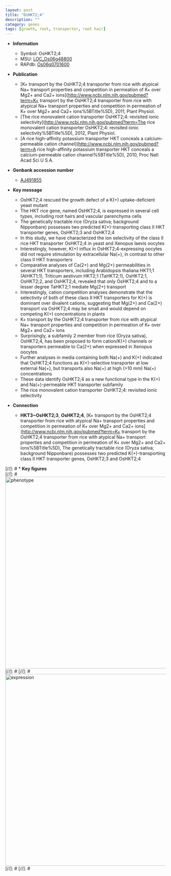 ```yaml
---
layout: post
title: "OsHKT2;4"
description: ""
category: genes
tags: [growth, root, transporter, root hair]
---
```


* **Information**  
    + Symbol: OsHKT2;4  
    + MSU: [LOC_Os06g48800](http://rice.plantbiology.msu.edu/cgi-bin/ORF_infopage.cgi?orf=LOC_Os06g48800)  
    + RAPdb: [Os06g0701600](http://rapdb.dna.affrc.go.jp/viewer/gbrowse_details/irgsp1?name=Os06g0701600)  

* **Publication**  
    + [K+ transport by the OsHKT2;4 transporter from rice with atypical Na+ transport properties and competition in permeation of K+ over Mg2+ and Ca2+ ions](http://www.ncbi.nlm.nih.gov/pubmed?term=K+ transport by the OsHKT2;4 transporter from rice with atypical Na+ transport properties and competition in permeation of K+ over Mg2+ and Ca2+ ions%5BTitle%5D), 2011, Plant Physiol.
    + [The rice monovalent cation transporter OsHKT2;4: revisited ionic selectivity](http://www.ncbi.nlm.nih.gov/pubmed?term=The rice monovalent cation transporter OsHKT2;4: revisited ionic selectivity%5BTitle%5D), 2012, Plant Physiol.
    + [A rice high-affinity potassium transporter HKT conceals a calcium-permeable cation channel](http://www.ncbi.nlm.nih.gov/pubmed?term=A rice high-affinity potassium transporter HKT conceals a calcium-permeable cation channel%5BTitle%5D), 2010, Proc Natl Acad Sci U S A.

* **Genbank accession number**  
    + [AJ491855](http://www.ncbi.nlm.nih.gov/nuccore/AJ491855)

* **Key message**  
    + OsHKT2;4 rescued the growth defect of a K(+) uptake-deficient yeast mutant
    + The HKT rice gene, named OsHKT2;4, is expressed in several cell types, including root hairs and vascular parenchyma cells
    + The genetically tractable rice (Oryza sativa; background Nipponbare) possesses two predicted K(+)-transporting class II HKT transporter genes, OsHKT2;3 and OsHKT2;4
    + In this study, we have characterized the ion selectivity of the class II rice HKT transporter OsHKT2;4 in yeast and Xenopus laevis oocytes
    + Interestingly, however, K(+) influx in OsHKT2;4-expressing oocytes did not require stimulation by extracellular Na(+), in contrast to other class II HKT transporters
    + Comparative analyses of Ca(2+) and Mg(2+) permeabilities in several HKT transporters, including Arabidopsis thaliana HKT1;1 (AtHKT1;1), Triticum aestivum HKT2;1 (TaHKT2;1), OsHKT2;1, OsHKT2;2, and OsHKT2;4, revealed that only OsHKT2;4 and to a lesser degree TaHKT2;1 mediate Mg(2+) transport
    + Interestingly, cation competition analyses demonstrate that the selectivity of both of these class II HKT transporters for K(+) is dominant over divalent cations, suggesting that Mg(2+) and Ca(2+) transport via OsHKT2;4 may be small and would depend on competing K(+) concentrations in plants
    + K+ transport by the OsHKT2;4 transporter from rice with atypical Na+ transport properties and competition in permeation of K+ over Mg2+ and Ca2+ ions
    + Surprisingly, a subfamily 2 member from rice (Oryza sativa), OsHKT2;4, has been proposed to form cation/K(+) channels or transporters permeable to Ca(2+) when expressed in Xenopus oocytes
    + Further analyses in media containing both Na(+) and K(+) indicated that OsHKT2;4 functions as K(+)-selective transporter at low external Na(+), but transports also Na(+) at high (>10 mm) Na(+) concentrations
    + These data identify OsHKT2;4 as a new functional type in the K(+) and Na(+)-permeable HKT transporter subfamily
    + The rice monovalent cation transporter OsHKT2;4: revisited ionic selectivity

* **Connection**  
    + __HKT3~OsHKT2;3__, __OsHKT2;4__, [K+ transport by the OsHKT2;4 transporter from rice with atypical Na+ transport properties and competition in permeation of K+ over Mg2+ and Ca2+ ions](http://www.ncbi.nlm.nih.gov/pubmed?term=K+ transport by the OsHKT2;4 transporter from rice with atypical Na+ transport properties and competition in permeation of K+ over Mg2+ and Ca2+ ions%5BTitle%5D), The genetically tractable rice (Oryza sativa; background Nipponbare) possesses two predicted K(+)-transporting class II HKT transporter genes, OsHKT2;3 and OsHKT2;4

[//]: # * **Key figures**  
[//]: # <img src="http://funRiceGenes.github.io/images/OsHKT2;4.pheno.png" alt="phenotype"  style="width: 600px;"/>
[//]: # 
[//]: # <img src="http://funRiceGenes.github.io/images/OsHKT2;4.exp.png" alt="expression"  style="width: 600px;"/>
[//]: # 
[//]: # 

